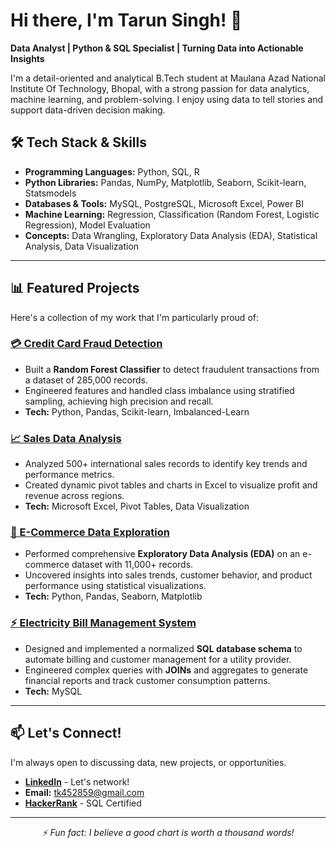 # Hi there, I'm Tarun Singh! 👋

**Data Analyst | Python & SQL Specialist | Turning Data into Actionable Insights**

I'm a detail-oriented and analytical B.Tech student at Maulana Azad National Institute Of Technology, Bhopal, with a strong passion for data analytics, machine learning, and problem-solving. I enjoy using data to tell stories and support data-driven decision making.

## 🛠️ Tech Stack & Skills

- **Programming Languages:** Python, SQL, R
- **Python Libraries:** Pandas, NumPy, Matplotlib, Seaborn, Scikit-learn, Statsmodels
- **Databases & Tools:** MySQL, PostgreSQL, Microsoft Excel, Power BI
- **Machine Learning:** Regression, Classification (Random Forest, Logistic Regression), Model Evaluation
- **Concepts:** Data Wrangling, Exploratory Data Analysis (EDA), Statistical Analysis, Data Visualization

---

## 📊 Featured Projects

Here's a collection of my work that I'm particularly proud of:

### [💳 Credit Card Fraud Detection](https://github.com/tk452859/Fraud_Detection-project/tree/main)
- Built a **Random Forest Classifier** to detect fraudulent transactions from a dataset of 285,000 records.
- Engineered features and handled class imbalance using stratified sampling, achieving high precision and recall.
- **Tech:** Python, Pandas, Scikit-learn, Imbalanced-Learn

### [📈 Sales Data Analysis](https://github.com/tk452859/EXCEL_DASHBOARD)
- Analyzed 500+ international sales records to identify key trends and performance metrics.
- Created dynamic pivot tables and charts in Excel to visualize profit and revenue across regions.
- **Tech:** Microsoft Excel, Pivot Tables, Data Visualization

### [🛒 E-Commerce Data Exploration](https://github.com/tk452859/Python-Project-for-EDA)
- Performed comprehensive **Exploratory Data Analysis (EDA)** on an e-commerce dataset with 11,000+ records.
- Uncovered insights into sales trends, customer behavior, and product performance using statistical visualizations.
- **Tech:** Python, Pandas, Seaborn, Matplotlib
### [⚡ Electricity Bill Management System](https://github.com/tk452859/Electricity-Bill-Management-System-SQL-Project)
- Designed and implemented a normalized **SQL database schema** to automate billing and customer management for a utility provider.
- Engineered complex queries with **JOINs** and aggregates to generate financial reports and track customer consumption patterns.
- **Tech:** MySQL


---


## 📫 Let's Connect!

I'm always open to discussing data, new projects, or opportunities.

- [**LinkedIn**](https://www.linkedin.com/in/tarun-singh340/) - Let's network!
- **Email:** tk452859@gmail.com
- [**HackerRank**](https://www.hackerrank.com/profile/tk452859) - SQL Certified

---

<p align="center">
  <i>⚡ Fun fact: I believe a good chart is worth a thousand words!</i>
</p>
